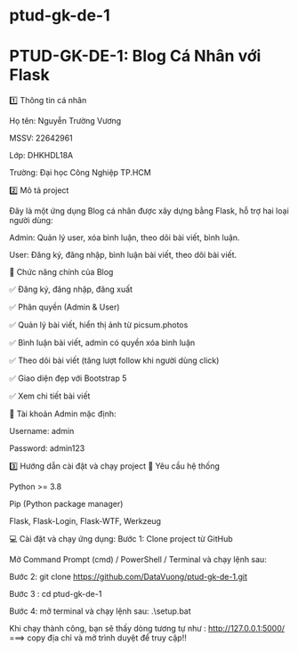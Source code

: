 # ptud-gk-de-1
# PTUD-GK-DE-1: Blog Cá Nhân với Flask

1️⃣ Thông tin cá nhân

Họ tên: Nguyễn Trường Vương

MSSV: 22642961

Lớp: DHKHDL18A

Trường: Đại học Công Nghiệp TP.HCM

2️⃣ Mô tả project

Đây là một ứng dụng Blog cá nhân được xây dựng bằng Flask, hỗ trợ hai loại người dùng:

Admin: Quản lý user, xóa bình luận, theo dõi bài viết, bình luận.

User: Đăng ký, đăng nhập, bình luận bài viết, theo dõi bài viết.

🔹 Chức năng chính của Blog

✅ Đăng ký, đăng nhập, đăng xuất

✅ Phân quyền (Admin & User)

✅ Quản lý bài viết, hiển thị ảnh từ picsum.photos

✅ Bình luận bài viết, admin có quyền xóa bình luận

✅ Theo dõi bài viết (tăng lượt follow khi người dùng click)

✅ Giao diện đẹp với Bootstrap 5

✅ Xem chi tiết bài viết

📌 Tài khoản Admin mặc định:

Username: admin

Password: admin123

3️⃣ Hướng dẫn cài đặt và chạy project
📌 Yêu cầu hệ thống

Python >= 3.8

Pip (Python package manager)

Flask, Flask-Login, Flask-WTF, Werkzeug

💻 Cài đặt và chạy ứng dụng:
 Bước 1: Clone project từ GitHub

Mở Command Prompt (cmd) / PowerShell / Terminal và chạy lệnh sau:

Bước 2: git clone https://github.com/DataVuong/ptud-gk-de-1.git

Bước 3 : cd ptud-gk-de-1 

Bước 4: mở terminal và chạy lệnh sau: .\setup.bat

Khi chạy thành công, bạn sẽ thấy dòng tương tự như : http://127.0.0.1:5000/ ===> copy địa chỉ và mở trình duyệt để truy cập!!